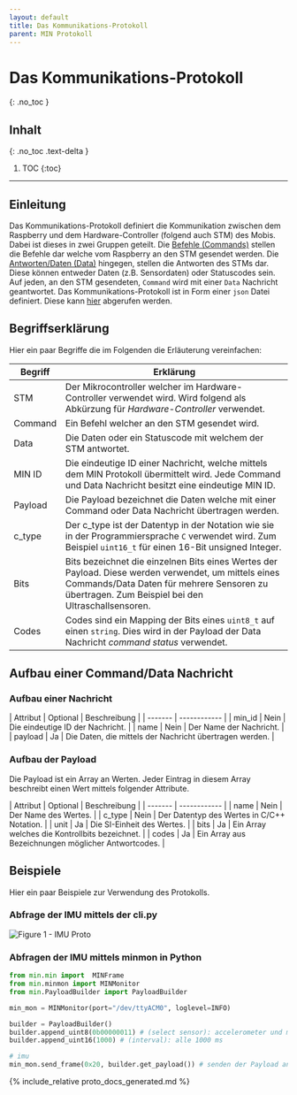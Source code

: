 ```yaml
---
layout: default
title: Das Kommunikations-Protokoll
parent: MIN Protokoll
---
```


# Das Kommunikations-Protokoll
{: .no_toc }

## Inhalt
{: .no_toc .text-delta }

1. TOC
{:toc}

---

## Einleitung

Das Kommunikations-Protokoll definiert die Kommunikation zwischen dem Raspberry und dem Hardware-Controller (folgend auch STM) des Mobis. Dabei ist dieses in zwei Gruppen geteilt. Die [Befehle (Commands)](#befehle-commands) stellen die Befehle dar welche vom Raspberry an den STM gesendet werden. Die [Antworten/Daten (Data)](#antwortendaten-data) hingegen, stellen die Antworten des STMs dar. Diese können entweder Daten (z.B. Sensordaten) oder Statuscodes sein.
Auf jeden, an den STM gesendeten, `Command` wird mit einer `Data` Nachricht geantwortet.
Das Kommunikations-Protokoll ist in Form einer `json` Datei definiert. Diese kann [hier](https://github.com/Flo2410/MobiController-Python/blob/main/protocol.json) abgerufen werden.

## Begriffserklärung

Hier ein paar Begriffe die im Folgenden die Erläuterung vereinfachen:

| Begriff | Erklärung |
| ------- | --------- |
| STM | Der Mikrocontroller welcher im Hardware-Controller verwendet wird. Wird folgend als Abkürzung für _Hardware-Controller_ verwendet. |
| Command | Ein Befehl welcher an den STM gesendet wird. |
| Data | Die Daten oder ein Statuscode mit welchem der STM antwortet. |
| MIN ID | Die eindeutige ID einer Nachricht, welche mittels dem MIN Protokoll übermittelt wird. Jede Command und Data Nachricht besitzt eine eindeutige MIN ID. |
| Payload | Die Payload bezeichnet die Daten welche mit einer Command oder Data Nachricht übertragen werden. |
| c_type | Der c_type ist der Datentyp in der Notation wie sie in der Programmiersprache `C` verwendet wird. Zum Beispiel `uint16_t` für einen 16-Bit unsigned Integer. |
| Bits | Bits bezeichnet die einzelnen Bits eines Wertes der Payload. Diese werden verwendet, um mittels eines Commands/Data Daten für mehrere Sensoren zu übertragen. Zum Beispiel bei den Ultraschallsensoren. |
| Codes | Codes sind ein Mapping der Bits eines `uint8_t` auf einen `string`. Dies wird in der Payload der Data Nachricht _command status_ verwendet. |

## Aufbau einer Command/Data Nachricht

### Aufbau einer Nachricht

| Attribut | Optional | Beschreibung |
| ------- | ------------ |
| min_id | Nein | Die eindeutige ID der Nachricht. |
| name | Nein | Der Name der Nachricht. |
| payload | Ja | Die Daten, die mittels der Nachricht übertragen werden. |

### Aufbau der Payload

Die Payload ist ein Array an Werten. Jeder Eintrag in diesem Array beschreibt einen Wert mittels folgender Attribute.

| Attribut | Optional | Beschreibung |
| ------- | ------------ |
| name | Nein | Der Name des Wertes. |
| c_type | Nein | Der Datentyp des Wertes in C/C++ Notation. |
| unit | Ja | Die SI-Einheit des Wertes. |
| bits | Ja | Ein Array welches die Kontrollbits bezeichnet. |
| codes | Ja | Ein Array aus Bezeichnungen möglicher Antwortcodes. |

## Beispiele

Hier ein paar Beispiele zur Verwendung des Protokolls.

### Abfrage der IMU mittels der cli.py

![Figure 1 - IMU Proto]({{site.url}}/assets/imgs/protocol/proto_cli.png "IMU Proto")

### Abfragen der IMU mittels minmon in Python

```python
from min.min import  MINFrame
from min.minmon import MINMonitor
from min.PayloadBuilder import PayloadBuilder

min_mon = MINMonitor(port="/dev/ttyACM0", loglevel=INFO)

builder = PayloadBuilder()
builder.append_uint8(0b00000011) # (select sensor): accelerometer und magnetometer
builder.append_uint16(1000) # (interval): alle 1000 ms

# imu 
min_mon.send_frame(0x20, builder.get_payload()) # senden der Payload an min_id 0x20 (32)
```

{% include_relative proto_docs_generated.md %}

